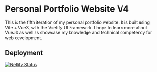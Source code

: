 # Personal Portfolio Website V4

This is the fifth iteration of my personal portfolio website. It is built using Vite + Vue3, with the Vuetify UI Framework. I hope to learn more about VueJS as well as showcase my knowledge and technical competency for web development.

## Deployment

[![Netlify Status](https://api.netlify.com/api/v1/badges/d8bc37df-fdd0-4780-bb9d-608a8755fdea/deploy-status)](https://app.netlify.com/sites/unique-crostata-9dd086/deploys)
